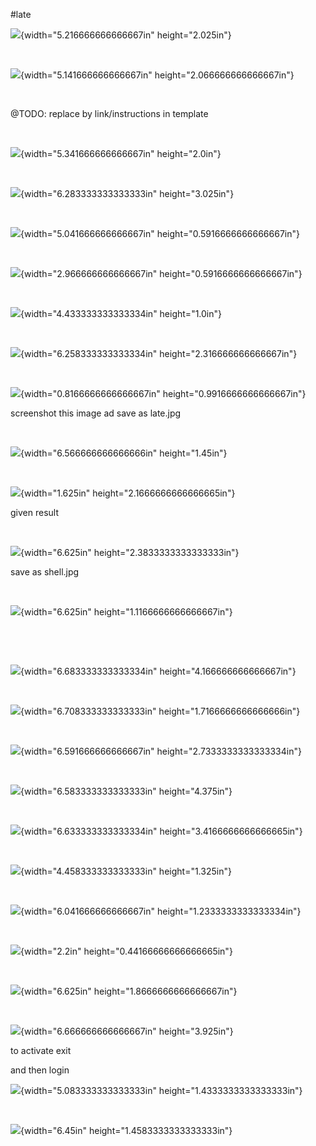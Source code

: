 #late
 

![](media/image1.png){width="5.216666666666667in" height="2.025in"}

 

![](media/image2.jpeg){width="5.141666666666667in"
height="2.066666666666667in"}

 

\@TODO: replace by link/instructions in template

 

![](media/image3.png){width="5.341666666666667in" height="2.0in"}

 

![](media/image4.png){width="6.283333333333333in" height="3.025in"}

 

![](media/image5.png){width="5.041666666666667in"
height="0.5916666666666667in"}

 

![](media/image6.png){width="2.966666666666667in"
height="0.5916666666666667in"}

 

![](media/image7.png){width="4.433333333333334in" height="1.0in"}

 

![](media/image8.png){width="6.258333333333334in"
height="2.316666666666667in"}

 

![](media/image9.png){width="0.8166666666666667in"
height="0.9916666666666667in"}

screenshot this image ad save as late.jpg

 

![](media/image10.png){width="6.566666666666666in" height="1.45in"}

 

![](media/image11.png){width="1.625in" height="2.1666666666666665in"}

given result

 

![](media/image12.png){width="6.625in" height="2.3833333333333333in"}

save as shell.jpg

 

![](media/image13.png){width="6.625in" height="1.1166666666666667in"}

 

 

![](media/image14.png){width="6.683333333333334in"
height="4.166666666666667in"}

 

![](media/image15.png){width="6.708333333333333in"
height="1.7166666666666666in"}

 

![](media/image16.png){width="6.591666666666667in"
height="2.7333333333333334in"}

 

![](media/image17.png){width="6.583333333333333in" height="4.375in"}

 

![](media/image18.png){width="6.633333333333334in"
height="3.4166666666666665in"}

 

![](media/image19.png){width="4.458333333333333in" height="1.325in"}

 

![](media/image20.png){width="6.041666666666667in"
height="1.2333333333333334in"}

 

![](media/image21.png){width="2.2in" height="0.44166666666666665in"}

 

![](media/image22.png){width="6.625in" height="1.8666666666666667in"}

 

![](media/image23.png){width="6.666666666666667in" height="3.925in"}

to activate exit

and then login

![](media/image24.png){width="5.083333333333333in"
height="1.4333333333333333in"}

 

![](media/image25.png){width="6.45in" height="1.4583333333333333in"}

 
